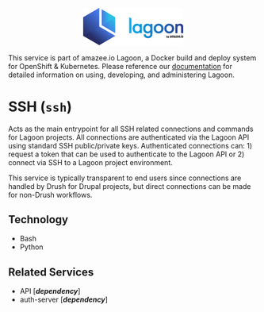 <p align="center"><img
src="https://raw.githubusercontent.com/amazeeio/lagoon/master/docs/images/lagoon-logo.png"
alt="The Lagoon logo is a blue hexagon split in two pieces with an L-shaped cut"
width="40%"></p>

This service is part of amazee.io Lagoon, a Docker build and deploy system for
OpenShift & Kubernetes. Please reference our [documentation] for detailed
information on using, developing, and administering Lagoon.

# SSH (`ssh`)

Acts as the main entrypoint for all SSH related connections and commands for
Lagoon projects. All connections are authenticated via the Lagoon API using
standard SSH public/private keys. Authenticated connections can: 1) request a
token that can be used to authenticate to the Lagoon API or 2) connect via SSH
to a Lagoon project environment.

This service is typically transparent to end users since connections are handled
by Drush for Drupal projects, but direct connections can be made for non-Drush
workflows.

## Technology

* Bash
* Python

## Related Services

* API [***dependency***]
* auth-server [***dependency***]

[documentation]: https://lagoon.readthedocs.io/

